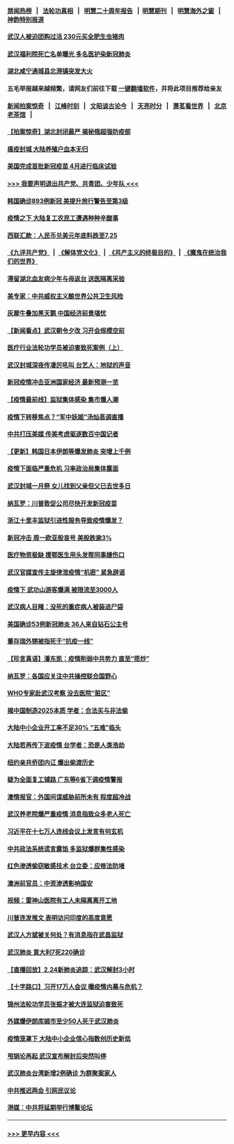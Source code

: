#### [禁闻热榜](热点新闻.md?=0)  &nbsp;&nbsp;|&nbsp;&nbsp; [法轮功真相](https://github.com/gfw-breaker/truth/blob/master/README.md?=0) &nbsp;&nbsp;|&nbsp;&nbsp; [明慧二十周年报告](https://github.com/gfw-breaker/mh-reports/blob/master/README.md?=0) &nbsp;&nbsp;|&nbsp;&nbsp;[明慧期刊](https://github.com/gfw-breaker/mh-qikan) &nbsp;&nbsp;|&nbsp;&nbsp; [明慧海外之窗](https://github.com/gfw-breaker/mh-news/blob/master/README.md?=0) &nbsp;&nbsp;|&nbsp;&nbsp; [神韵特别报道](https://github.com/gfw-breaker/mh-news/blob/master/shenyun.md?=0)
#### [武汉人被迫团购过活 230元买全肥生虫猪肉](../pages/nsc413/n11893802.md?t=02251602) 
#### [武汉福利院死亡名单曝光 多名医护染新冠肺炎](../pages/nsc413/n11893680.md?t=02251602) 
#### [湖北咸宁通城县北港镇突发大火](../pages/nsc413/n11893921.md?t=02251602) 
#### 五毛举报越来越频繁，请网友们前往下载 [一键翻墙软件](https://github.com/gfw-breaker/ssr-accounts)，并将此项目推荐给亲友
#### [新闻拍案惊奇](https://github.com/gfw-breaker/banned-news/blob/master/pages/link4.md) &nbsp;&nbsp;|&nbsp;&nbsp; [江峰时刻](https://github.com/gfw-breaker/banned-news/blob/master/pages/link4.md) &nbsp;&nbsp;|&nbsp;&nbsp; [文昭谈古论今](https://github.com/gfw-breaker/banned-news/blob/master/pages/link4.md) &nbsp;&nbsp;|&nbsp;&nbsp; [天亮时分](https://github.com/gfw-breaker/banned-news/blob/master/pages/link4.md) &nbsp;&nbsp;|&nbsp;&nbsp; [萧茗看世界](https://github.com/gfw-breaker/banned-news/blob/master/pages/link4.md) &nbsp;&nbsp;|&nbsp;&nbsp; [北京老茶馆](https://github.com/gfw-breaker/banned-news/blob/master/pages/link4.md) &nbsp;&nbsp;|&nbsp;&nbsp; 
#### [【拍案惊奇】湖北封闭最严 揭秘俄超强防疫部](../pages/nsc413/n11893753.md?t=02251602) 
#### [瘟疫封城 大陆养殖户血本无归](../pages/nsc413/n11893705.md?t=02251602) 
#### [美国完成首批新冠疫苗 4月进行临床试验](../pages/nsc413/n11893526.md?t=02251602) 
#### [>>> 我要声明退出共产党、共青团、少年队 <<<](https://github.com/begood0513/goodnews/blob/master/quit/letter.md) 
#### [韩国确诊893例新冠 美提升旅行警告至第3级](../pages/nsc413/n11893662.md?t=02251602) 
#### [疫情之下 大陆复工农民工遭遇种种辛酸事](../pages/nsc413/n11893150.md?t=02251602) 
#### [西联汇款：人民币兑美元年底料跌至7.25](../pages/nsc413/n11893520.md?t=02251602) 
#### [《九评共产党》](https://github.com/begood0513/9ping.md/blob/master/README.md) &nbsp;|&nbsp; [《解体党文化》](../../../../jtdwh.md/blob/master/README.md)  &nbsp;|&nbsp; [《共产主义的终极目的》](../../../../gczydzjmd.md/blob/master/README.md) &nbsp;|&nbsp; [《魔鬼在统治我们的世界》](../../../../mgztzwmdsj.md/blob/master/README.md) 
#### [滞留湖北血友病少年与母返台 送医隔离采验](../pages/nsc413/n11893532.md?t=02251602) 
#### [美专家：中共威权主义酿世界公共卫生风险](../pages/nsc413/n11893474.md?t=02251602) 
#### [灰犀牛叠加黑天鹅 中国经济前景堪忧](../pages/nsc413/n11893495.md?t=02251602) 
#### [【新闻看点】武汉朝令夕改 习开会规模空前](../pages/nsc413/n11892858.md?t=02251602) 
#### [医疗行业法轮功学员被迫害致死案例（上）](../pages/nsc413/n11883051.md?t=02251602) 
#### [武汉封城深夜传凄厉吼叫 台艺人：地狱的声音](../pages/nsc413/n11893329.md?t=02251602) 
#### [新冠疫情冲击亚洲国家经济 最新预测一览](../pages/nsc413/n11893339.md?t=02251602) 
#### [【疫情最前线】监狱集体感染 集市爆人潮](../pages/nsc413/n11893181.md?t=02251602) 
#### [疫情下转移焦点？“军中妖姬”汤灿高调直播](../pages/nsc413/n11893023.md?t=02251602) 
#### [中共打压美媒 传美考虑驱逐数百中国记者](../pages/nsc413/n11893178.md?t=02251602) 
#### [【更新】韩国日本伊朗等爆发肺炎 突增上千例](../pages/nsc413/n11890652.md?t=02251602) 
#### [疫情下面临严重危机  习率政治局集体露面](../pages/nsc413/n11893305.md?t=02251602) 
#### [武汉封城一月祭 女儿找到父亲但父已去世多日](../pages/nsc413/n11893232.md?t=02251602) 
#### [纳瓦罗：川普敦促公司尽快开发新冠疫苗](../pages/nsc413/n11893211.md?t=02251602) 
#### [浙江十里丰监狱引进性服务导致疫情爆发？](../pages/nsc413/n11892816.md?t=02251602) 
#### [新冠冲击 周一欧亚股哀号 美股跌逾3%](../pages/nsc413/n11892648.md?t=02251602) 
#### [医疗物资极缺 援鄂医生用头发帮同事缝伤口](../pages/nsc413/n11893161.md?t=02251602) 
#### [武汉官媒宣传主旋律泄疫情“机密” 紧急辟谣](../pages/nsc413/n11893026.md?t=02251602) 
#### [疫情下 武功山游客爆满 被限流至3000人](../pages/nsc413/n11892959.md?t=02251602) 
#### [武汉病人目睹：没死的重症病人被装进尸袋](../pages/nsc413/n11892728.md?t=02251602) 
#### [美国确诊53例新冠肺炎 36人来自钻石公主号](../pages/nsc413/n11892877.md?t=02251602) 
#### [董存瑞外甥被指死于“抗疫一线”](../pages/nsc413/n11892559.md?t=02251602) 
#### [【珍言真语】潘东凯：疫情削弱中共势力 直至“揽炒”](../pages/nsc413/n11892866.md?t=02251602) 
#### [纳瓦罗：各国应关注中共操控联合国野心](../pages/nsc413/n11892856.md?t=02251602) 
#### [WHO专家赴武汉考察 没去医院“脏区”](../pages/nsc413/n11892736.md?t=02251602) 
#### [揭中国制造2025本质 学者：合法买与非法偷](../pages/nsc413/n11892146.md?t=02251602) 
#### [大陆中小企业开工率不足30% “五难”临头](../pages/nsc413/n11892702.md?t=02251602) 
#### [大陆若再传下波疫情 台学者：恐是人类浩劫](../pages/nsc413/n11892202.md?t=02251602) 
#### [纽约亲共侨团内讧 爆出偷渡历史](../pages/nsc413/n11891235.md?t=02251602) 
#### [疑为全面复工铺路 广东等6省下调疫情警报](../pages/nsc413/n11892716.md?t=02251602) 
#### [澳情报官：外国间谍威胁前所未有 程度超冷战](../pages/nsc413/n11892672.md?t=02251602) 
#### [武汉养老院爆严重疫情 消息指致众多老人死亡](../pages/nsc413/n11892451.md?t=02251602) 
#### [习近平在十七万人连线会议上发言有何玄机](../pages/nsc413/n11892603.md?t=02251602) 
#### [中共政法系统谎言露馅 多监狱爆群集性感染](../pages/nsc413/n11890720.md?t=02251602) 
#### [红色渗透偷窃敏感技术 台立委：应修法防堵](../pages/nsc413/n11892337.md?t=02251602) 
#### [澳洲前官员：中资渗透影响国安](../pages/nsc413/n11892279.md?t=02251602) 
#### [视频：雷神山医院有工人未隔离离开工地](../pages/nsc413/n11892113.md?t=02251602) 
#### [川普连发推文 表明访问印度的高度意愿](../pages/nsc413/n11891927.md?t=02251602) 
#### [武汉人方斌被关何处？有消息指在武昌监狱](../pages/nsc413/n11891753.md?t=02251602) 
#### [武汉肺炎 意大利7死220确诊](../pages/nsc413/n11892166.md?t=02251602) 
#### [【直播回放】2.24新肺炎追踪：武汉解封3小时](../pages/nsc413/n11892242.md?t=02251602) 
#### [【十字路口】习开17万人会议 曝疫情内幕与危机？](../pages/nsc413/n11890795.md?t=02251602) 
#### [锦州法轮功学员张振才被大连监狱迫害致死](../pages/nsc413/n11892086.md?t=02251602) 
#### [外媒爆伊朗库姆市至少50人死于武汉肺炎](../pages/nsc413/n11891996.md?t=02251602) 
#### [疫情笼罩下 大陆中小企业信心指数创历史新低](../pages/nsc413/n11892057.md?t=02251602) 
#### [甩锅论再起 武汉宣布解封后突然叫停](../pages/nsc413/n11891989.md?t=02251602) 
#### [武汉肺炎台湾新增2例确诊 为群聚案家人](../pages/nsc413/n11891893.md?t=02251602) 
#### [中共推迟两会 引网民议论](../pages/nsc413/n11891891.md?t=02251602) 
#### [港媒：中共将延期举行博鳌论坛](../pages/nsc413/n11891175.md?t=02251602) 

----
#### [ >>> 更早内容 <<< ](../indexes/nsc413-earlier.md)
